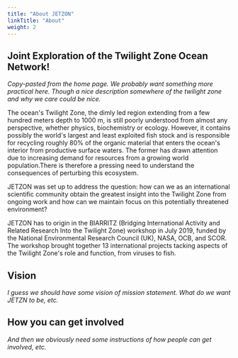 ```yaml
---
title: "About JETZON"
linkTitle: "About"
weight: 2
---
```


## Joint Exploration of the Twilight Zone Ocean Network!

*Copy-pasted from the home page. We probably want something more practical here. Though a nice description somewhere of the twilight zone and why we care could be nice.*

The ocean's Twilight Zone, the dimly led region extending from a few hundred meters depth to 1000 m, is still poorly understood from almost any perspective, whether physics, biochemistry or ecology. However, it contains possibly the world's largest and least exploited fish stock and is responsible for recycling roughly 80% of the organic material that enters the ocean's interior from productive surface waters. The former has drawn attention due to increasing demand for resources from a growing world population.There is therefore a pressing need to understand the consequences of perturbing this ecosystem.

JETZON was set up to address the question: how can we as an international scientific community obtain the greatest insight into the Twilight Zone from ongoing work and how can we maintain focus on this potentially threatened environment?

JETZON has to origin in the BIARRITZ (Bridging International Activity and Related Research Into the Twilight Zone) workshop in July 2019, funded by the National Environmental Research Council (UK), NASA, OCB, and SCOR. The workshop brought together 13 international projects tacking aspects of the Twilight Zone's role and function, from viruses to fish.

## Vision

*I guess we should have some vision of mission statement. What do we want JETZN to be, etc.*

## How you can get involved

*And then we obviously need some instructions of how people can get involved, etc.*
